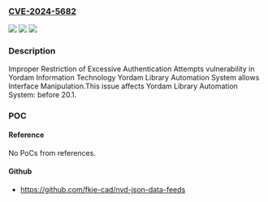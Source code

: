 ### [CVE-2024-5682](https://cve.mitre.org/cgi-bin/cvename.cgi?name=CVE-2024-5682)
![](https://img.shields.io/static/v1?label=Product&message=Yordam%20Library%20Automation%20System&color=blue)
![](https://img.shields.io/static/v1?label=Version&message=0%3C%2020.1%20&color=brighgreen)
![](https://img.shields.io/static/v1?label=Vulnerability&message=CWE-307%20Improper%20Restriction%20of%20Excessive%20Authentication%20Attempts&color=brighgreen)

### Description

Improper Restriction of Excessive Authentication Attempts vulnerability in Yordam Information Technology Yordam Library Automation System allows Interface Manipulation.This issue affects Yordam Library Automation System: before 20.1.

### POC

#### Reference
No PoCs from references.

#### Github
- https://github.com/fkie-cad/nvd-json-data-feeds

